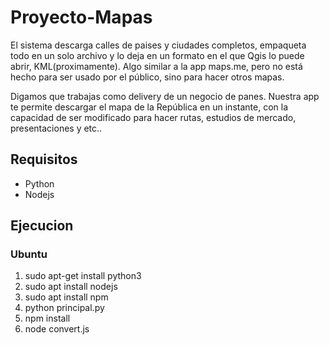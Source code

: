 # Proyecto-Mapas

El sistema descarga calles de paises y ciudades completos, empaqueta todo en un solo archivo y lo deja en un formato en el que Qgis lo puede abrir, KML(proximamente). Algo similar a la app maps.me, pero no está hecho para ser usado por el público, sino para hacer otros mapas.

Digamos que trabajas como delivery de un negocio de panes. Nuestra app te permite descargar el mapa de la República en un instante, con la capacidad de ser modificado para hacer rutas, estudios de mercado, presentaciones y etc..

## Requisitos

* Python
* Nodejs

## Ejecucion

### Ubuntu

1. sudo apt-get install python3
2. sudo apt install nodejs
3. sudo apt install npm
4. python principal.py
5. npm install
6. node convert.js

